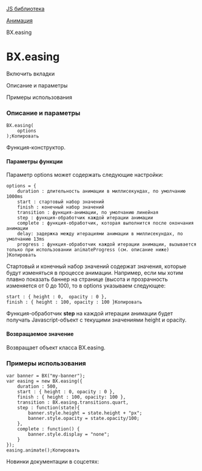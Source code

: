[JS библиотека](/api_help/js_lib/index.php)

[Анимация](/api_help/js_lib/animation/index.php)

BX.easing

BX.easing
=========

Включить вкладки

Описание и параметры

Примеры использования

### Описание и параметры

```
BX.easing(
	options
);Копировать
```

Функция-конструктор.

#### Параметры функции

Параметр options может содержать следующие настройки:

```
options = {
	duration : длительность анимации в миллисекундах, по умолчанию 1000ms
	start : стартовый набор значений
	finish : конечный набор значений
	transition : функция-анимации, по умолчанию линейная
	step : функция-обработчик каждой итерации анимации
	complete : функция-обработчик, которая выполнится после окончания анимации
	delay: задержка между итерациями анимации в миллисекундах, по умолчанию 13ms
	progress : функция-обработчик каждой итерации анимации, вызывается только при использовании animateProgress (см. описание ниже)
}Копировать
```

Стартовый и конечный набор значений содержат значения, которые будут изменяться в процессе анимации. Например, если мы хотим плавно показать баннер на странице (высота и прозрачность изменяется от 0 до 100), то в options указываем следующее:

```
start : { height : 0,  opacity : 0 },
finish : { height : 100, opacity : 100 }Копировать
```

Функция-обработчик **step** на каждой итерации анимации будет получать Javascript-объект с текущими значениями height и opacity.

#### Возвращаемое значение

Возвращает объект класса BX.easing.

### Примеры использования

```
var banner = BX("my-banner");
var easing = new BX.easing({
	duration : 500,
	start : { height : 0, opacity : 0 },
	finish : { height : 100, opacity: 100 },
	transition : BX.easing.transitions.quart,
	step : function(state){
		banner.style.height = state.height + "px";
		banner.style.opacity = state.opacity/100;
	},
	complete : function() {
		banner.style.display = "none";
	}
});
easing.animate();Копировать
```

Новинки документации в соцсетях: